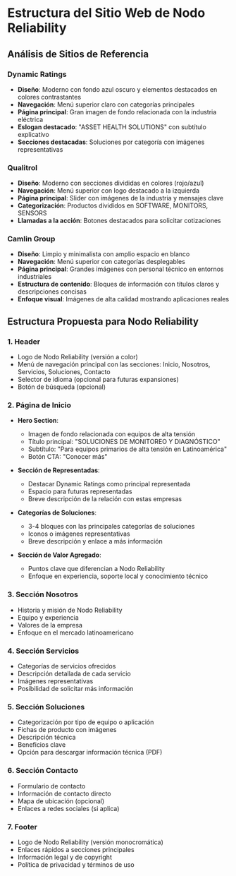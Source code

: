 # Estructura del Sitio Web de Nodo Reliability

## Análisis de Sitios de Referencia

### Dynamic Ratings
- **Diseño**: Moderno con fondo azul oscuro y elementos destacados en colores contrastantes
- **Navegación**: Menú superior claro con categorías principales
- **Página principal**: Gran imagen de fondo relacionada con la industria eléctrica
- **Eslogan destacado**: "ASSET HEALTH SOLUTIONS" con subtítulo explicativo
- **Secciones destacadas**: Soluciones por categoría con imágenes representativas

### Qualitrol
- **Diseño**: Moderno con secciones divididas en colores (rojo/azul)
- **Navegación**: Menú superior con logo destacado a la izquierda
- **Página principal**: Slider con imágenes de la industria y mensajes clave
- **Categorización**: Productos divididos en SOFTWARE, MONITORS, SENSORS
- **Llamadas a la acción**: Botones destacados para solicitar cotizaciones

### Camlin Group
- **Diseño**: Limpio y minimalista con amplio espacio en blanco
- **Navegación**: Menú superior con categorías desplegables
- **Página principal**: Grandes imágenes con personal técnico en entornos industriales
- **Estructura de contenido**: Bloques de información con títulos claros y descripciones concisas
- **Enfoque visual**: Imágenes de alta calidad mostrando aplicaciones reales

## Estructura Propuesta para Nodo Reliability

### 1. Header
- Logo de Nodo Reliability (versión a color)
- Menú de navegación principal con las secciones: Inicio, Nosotros, Servicios, Soluciones, Contacto
- Selector de idioma (opcional para futuras expansiones)
- Botón de búsqueda (opcional)

### 2. Página de Inicio
- **Hero Section**: 
  - Imagen de fondo relacionada con equipos de alta tensión
  - Título principal: "SOLUCIONES DE MONITOREO Y DIAGNÓSTICO"
  - Subtítulo: "Para equipos primarios de alta tensión en Latinoamérica"
  - Botón CTA: "Conocer más"

- **Sección de Representadas**:
  - Destacar Dynamic Ratings como principal representada
  - Espacio para futuras representadas
  - Breve descripción de la relación con estas empresas

- **Categorías de Soluciones**:
  - 3-4 bloques con las principales categorías de soluciones
  - Iconos o imágenes representativas
  - Breve descripción y enlace a más información

- **Sección de Valor Agregado**:
  - Puntos clave que diferencian a Nodo Reliability
  - Enfoque en experiencia, soporte local y conocimiento técnico

### 3. Sección Nosotros
- Historia y misión de Nodo Reliability
- Equipo y experiencia
- Valores de la empresa
- Enfoque en el mercado latinoamericano

### 4. Sección Servicios
- Categorías de servicios ofrecidos
- Descripción detallada de cada servicio
- Imágenes representativas
- Posibilidad de solicitar más información

### 5. Sección Soluciones
- Categorización por tipo de equipo o aplicación
- Fichas de producto con imágenes
- Descripción técnica
- Beneficios clave
- Opción para descargar información técnica (PDF)

### 6. Sección Contacto
- Formulario de contacto
- Información de contacto directo
- Mapa de ubicación (opcional)
- Enlaces a redes sociales (si aplica)

### 7. Footer
- Logo de Nodo Reliability (versión monocromática)
- Enlaces rápidos a secciones principales
- Información legal y de copyright
- Política de privacidad y términos de uso

